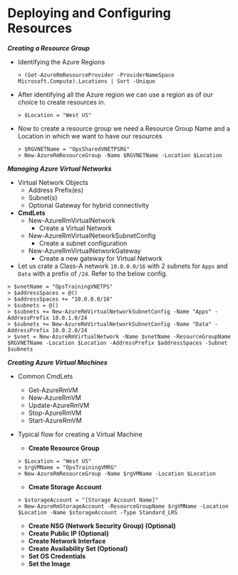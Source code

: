 # Deploying and Configuring Resources

***Creating a Resource Group***
- Identifying the Azure Regions

	```
	> (Get-AzureRmResourceProvider -ProviderNameSpace Microsoft.Compute).Locations | Sort -Unique
	```

- After identifying all the Azure region we can use a region as of our choice to create resources in.

	```
	> $Location = "West US"
	```

- Now to create a resource group we need a Resource Group Name and a Location in which we want to have our resources

	```
	> $RGVNETName = "OpsSharedVNETPSRG"
	> New-AzureRmResourceGroup -Name $RGVNETName -Location $Location
	```

***Managing Azure Virtual Networks***
- Virtual Network Objects
	- Address Prefix(es)
	- Subnet(s)
	- Optional Gateway for hybrid connectivity
- **CmdLets**
	- New-AzureRmVirtualNetwork
		- Create a Virtual Network
	- New-AzureRmVirtualNetworkSubnetConfig
		- Create a subnet configuration
	- New-AzureRmVirtualNetworkGateway
		- Create a new gateway for Virtual Network
- Let us crate a Class-A network `10.0.0.0/16` with 2 subnets for `Apps` and `Data` with a prefix of `/24`. Refer to the below config.

```
> $vnetName = "OpsTrainingVNETPS"
> $addressSpaces = @()
> $addressSpaces += "10.0.0.0/16"
> $subnets = @()
> $subnets += New-AzureRmVirtualNetworkSubnetConfig -Name "Apps" -AddressPrefix 10.0.1.0/24
> $subnets += New-AzureRmVirtualNetworkSubnetConfig -Name "Data" -AddressPrefix 10.0.2.0/24
> $vnet = New-AzureRmVirtualNetwork -Name $vnetName -ResourceGroupName $RGVNETName -Location $Location -AddressPrefix $addressSpaces -Subnet $subnets
```

***Creating Azure Virtual Machines***
- Common CmdLets
	- Get-AzureRmVM
	- New-AzureRmVM
	- Update-AzureRmVM
	- Stop-AzureRmVM
	- Start-AzureRmVM

- Typical flow for creating a Virtual Machine
	- **Create Resource Group**
	
	```
	> $Location = "West US"
	> $rgVMName = "OpsTrainingVMRG"
	> New-AzureRmResourceGroup -Name $rgVMName -Location $Location
	```

	- **Create Storage Account**

	```
	> $storageAccount = "[Storage Account Name]"
	> New-AzureRmStorageAccount -ResourceGroupName $rgVMName -Location $Location -Name $storageAccount -Type Standard_LRS
	```

	- **Create NSG (Network Security Group) (Optional)**
	- **Create Public IP (Optional)**
	- **Create Network Interface**
	- **Create Availability Set (Optional)**
	- **Set OS Credentials**
	- **Set the Image**
